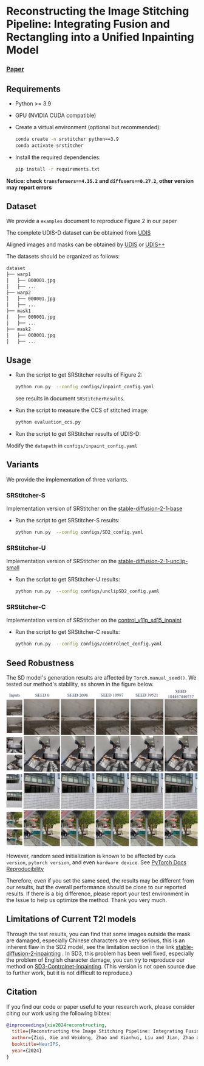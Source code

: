 # Reconstructing the Image Stitching Pipeline: Integrating Fusion and Rectangling into a Unified Inpainting Model

### [Paper](https://arxiv.org/abs/2404.14951)

## Requirements
- Python >= 3.9
- GPU (NVIDIA CUDA compatible)
  
- Create a virtual environment (optional but recommended):

    ```bash
    conda create -n srstitcher python==3.9
    conda activate srstitcher
    ```
    
- Install the required dependencies:

    ```bash
    pip install -r requirements.txt
    ```
  
 **Notice: check `transformers==4.35.2` and `diffusers==0.27.2`, other version may report errors**
 
## Dataset
 
 We provide a `examples` document to reproduce Figure 2 in our paper
 
 The complete UDIS-D dataset can be obtained from  [UDIS](https://github.com/nie-lang/UnsupervisedDeepImageStitching) 
  
Aligned images and masks can be obtained by  [UDIS](https://github.com/nie-lang/UnsupervisedDeepImageStitching) or 
[UDIS++](https://github.com/nie-lang/UDIS2) 

The datasets should be organized as follows: 

```
dataset
├── warp1
│   ├── 000001.jpg
│   ├── ...
├── warp2
│   ├── 000001.jpg
│   ├── ...
├── mask1
│   ├── 000001.jpg
│   ├── ...
├── mask2
│   ├── 000001.jpg
│   ├── ...
```

## Usage

- Run the script to get SRStitcher results of Figure 2:

    ```bash
    python run.py  --config configs/inpaint_config.yaml
    ```
  
  see results in document `SRStitcherResults`.
  
- Run the script to measure the CCS of stitched image:

    ```bash
    python evaluation_ccs.py
    ```
   
 - Run the script to get SRStitcher results of UDIS-D:
 
 Modify the `datapath` in `configs/inpaint_config.yaml`
   
 ## Variants
 
 We provide the implementation of three variants.
 
 ### SRStitcher-S
 Implementation version of SRStitcher on the [
stable-diffusion-2-1-base](https://huggingface.co/stabilityai/stable-diffusion-2-1-base) 
 
 - Run the script to get SRStitcher-S results:
     ```bash
    python run.py  --config configs/SD2_config.yaml
    ```

 ### SRStitcher-U
 Implementation version of SRStitcher on the [
stable-diffusion-2-1-unclip-small ](https://huggingface.co/stabilityai/stable-diffusion-2-1-unclip-small) 

 - Run the script to get SRStitcher-U results:
     ```bash
    python run.py  --config configs/unclipSD2_config.yaml
    ```
   
 ### SRStitcher-C
 Implementation version of SRStitcher on the [
control_v11p_sd15_inpaint ](https://huggingface.co/lllyasviel/control_v11p_sd15_inpaint) 

 - Run the script to get SRStitcher-C results:
     ```bash
    python run.py  --config configs/controlnet_config.yaml
    ```

##  Seed Robustness 
The SD model's generation results are affected by `Torch.manual_seed()`. We tested our method's stability, as shown in the figure below.
<img src="examples.png" width="800px"/>  

However, random seed initialization is known to be affected by `cuda version`, `pytorch version`, and even `hardware device`. See [PyTorch Docs Reproducibility](https://pytorch.org/docs/stable/notes/randomness.html) 

Therefore, even if you set the same seed, the results may be different from our results, but the overall performance should be close to our reported results. If there is a big difference, please report your test environment in the Issue to help us optimize the method. Thank you very much.


##  Limitations of Current T2I models 

Through the test results, you can find that some images outside the mask are damaged, especially Chinese characters are very serious, this is an inherent flaw in the SD2 model, see the limitation section in the link  [
stable-diffusion-2-inpainting](https://huggingface.co/stabilityai/stable-diffusion-2-inpainting) . In SD3, this problem has been well fixed, especially the problem of English character damage, you can try to reproduce our method on [
SD3-Controlnet-Inpainting](https://huggingface.co/alimama-creative/SD3-Controlnet-Inpainting). (This version is not open source due to further work, but it is not difficult to reproduce.)

## Citation
If you find our code or paper useful to your research work, please consider citing our work using the following bibtex:

```bibtex
@inproceedings{xie2024reconstructing,
  title={Reconstructing the Image Stitching Pipeline: Integrating Fusion and Rectangling into a UnifiedInpainting Model},
  author={Ziqi, Xie and Weidong, Zhao and Xianhui, Liu and Jian, Zhao and Ning, Jia},
  booktitle=NeurIPS,
  year={2024}
}
```
